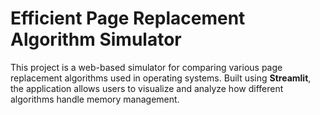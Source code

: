 # Efficient Page Replacement Algorithm Simulator

This project is a web-based simulator for comparing various page replacement algorithms used in operating systems. Built using **Streamlit**, the application allows users to visualize and analyze how different algorithms handle memory management.


